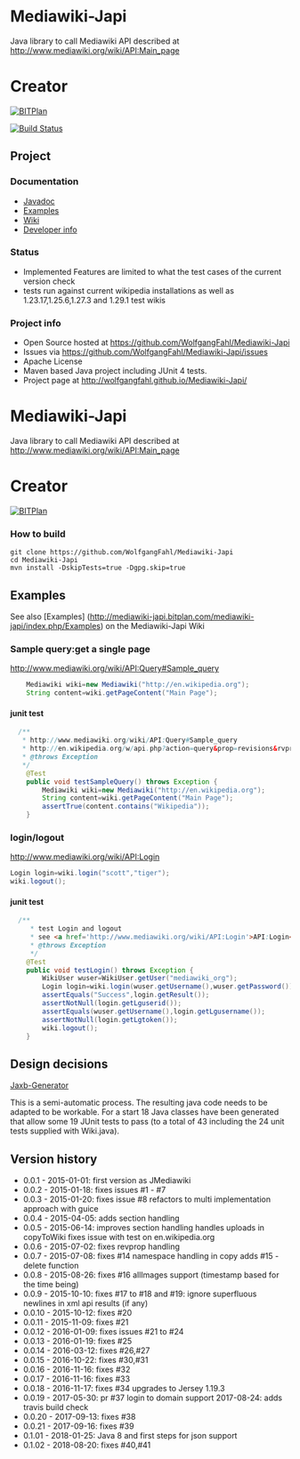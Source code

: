 # Mediawiki-Japi
Java library to call Mediawiki API described at http://www.mediawiki.org/wiki/API:Main_page
# Creator 
[![BITPlan](http://wiki.bitplan.com/images/wiki/thumb/3/38/BITPlanLogoFontLessTransparent.png/198px-BITPlanLogoFontLessTransparent.png)](http://www.bitplan.com)

[![Build Status](https://travis-ci.org/WolfgangFahl/Mediawiki-Japi.svg?branch=master)](https://travis-ci.org/WolfgangFahl/Mediawiki-Japi)

## Project 

### Documentation
* [Javadoc](http://wolfgangfahl.github.io/Mediawiki-Japi/apidocs/index.html)
* [Examples](http://mediawiki-japi.bitplan.com/index.php/Examples)
* [Wiki](http://mediawiki-japi.bitplan.com)
* [Developer info](http://mediawiki-japi.bitplan.com/index.php/Developer_Info)

### Status
- Implemented Features are limited to what the test cases of the current version check
- tests run against current wikipedia installations as well as 1.23.17,1.25.6,1.27.3 and 1.29.1 test wikis 

### Project info
* Open Source hosted at https://github.com/WolfgangFahl/Mediawiki-Japi
* Issues via https://github.com/WolfgangFahl/Mediawiki-Japi/issues
* Apache License
* Maven based Java project including JUnit 4 tests.
* Project page at http://wolfgangfahl.github.io/Mediawiki-Japi/

# Mediawiki-Japi
Java library to call Mediawiki API described at http://www.mediawiki.org/wiki/API:Main_page
# Creator 
[![BITPlan](http://wiki.bitplan.com/images/wiki/thumb/3/38/BITPlanLogoFontLessTransparent.png/198px-BITPlanLogoFontLessTransparent.png)](http://www.bitplan.com)

### How to build
```
git clone https://github.com/WolfgangFahl/Mediawiki-Japi
cd Mediawiki-Japi
mvn install -DskipTests=true -Dgpg.skip=true
```

## Examples
See also [Examples] (http://mediawiki-japi.bitplan.com/mediawiki-japi/index.php/Examples) on the Mediawiki-Japi Wiki

### Sample query:get a single page
http://www.mediawiki.org/wiki/API:Query#Sample_query

```java
	Mediawiki wiki=new Mediawiki("http://en.wikipedia.org");
	String content=wiki.getPageContent("Main Page");
```		

#### junit test
```java
  /**
   * http://www.mediawiki.org/wiki/API:Query#Sample_query
   * http://en.wikipedia.org/w/api.php?action=query&prop=revisions&rvprop=content&titles=Main%20Page&format=xml
   * @throws Exception 
   */
	@Test
	public void testSampleQuery() throws Exception {
		Mediawiki wiki=new Mediawiki("http://en.wikipedia.org");
		String content=wiki.getPageContent("Main Page");
		assertTrue(content.contains("Wikipedia"));
	}
```		

### login/logout
http://www.mediawiki.org/wiki/API:Login

```java
Login login=wiki.login("scott","tiger");
wiki.logout();
```		

#### junit test
```java
  /**
	 * test Login and logout 
	 * see <a href='http://www.mediawiki.org/wiki/API:Login'>API:Login</a>
	 * @throws Exception
	 */
	@Test
	public void testLogin() throws Exception {
		WikiUser wuser=WikiUser.getUser("mediawiki_org");
		Login login=wiki.login(wuser.getUsername(),wuser.getPassword());
		assertEquals("Success",login.getResult());
		assertNotNull(login.getLguserid());
		assertEquals(wuser.getUsername(),login.getLgusername());
		assertNotNull(login.getLgtoken());
		wiki.logout();
	}
```		

## Design decisions
[Jaxb-Generator](http://mediawiki-japi.bitplan.com/mediawiki-japi/index.php/Jaxbgenerator)

This is a semi-automatic process. The resulting java code needs to be adapted to be workable. For a start
18 Java classes have been generated that allow some 19 JUnit tests to pass (to a total of 43 including the 24
unit tests supplied with Wiki.java).
  
## Version history
* 0.0.1  - 2015-01-01: first version as JMediawiki
* 0.0.2  - 2015-01-18: fixes issues #1 - #7 
* 0.0.3  - 2015-01-20: fixes issue #8 refactors to multi implementation approach with guice
* 0.0.4  - 2015-04-05: adds section handling
* 0.0.5  - 2015-06-14: improves section handling 
                       handles uploads in copyToWiki
					   fixes issue with test on en.wikipedia.org
* 0.0.6  - 2015-07-02: fixes revprop handling											
* 0.0.7  - 2015-07-08: fixes #14 namespace handling in copy 
                       adds #15 - delete function
* 0.0.8  - 2015-08-26: fixes #16 allImages support (timestamp based for the time being)  
* 0.0.9  - 2015-10-10: fixes #17 to #18 and #19: ignore superfluous newlines in xml api results (if any)
* 0.0.10 - 2015-10-12: fixes #20
* 0.0.11 - 2015-11-09: fixes #21
* 0.0.12 - 2016-01-09: fixes issues #21 to #24
* 0.0.13 - 2016-01-19: fixes #25
* 0.0.14 - 2016-03-12: fixes #26,#27
* 0.0.15 - 2016-10-22: fixes #30,#31
* 0.0.16 - 2016-11-16: fixes #32
* 0.0.17 - 2016-11-16: fixes #33
* 0.0.18 - 2016-11-17: fixes #34 upgrades to Jersey 1.19.3
* 0.0.19 - 2017-05-30: pr #37 login to domain support
           2017-08-24: adds travis build check
* 0.0.20 - 2017-09-13: fixes #38
* 0.0.21 - 2017-09-16: fixes #39
* 0.1.01 - 2018-01-25: Java 8 and first steps for json support
* 0.1.02 - 2018-08-20: fixes #40,#41  
